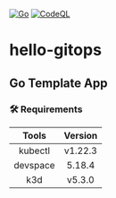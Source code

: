 [![Go](https://github.com/diegoluisi/hello-gitops/actions/workflows/docker-image.yml/badge.svg)](https://github.com/diegoluisi/hello-gitops/actions/workflows/docker-image.yml)
[![CodeQL](https://github.com/diegoluisi/hello-gitops/actions/workflows/codeql.yml/badge.svg)](https://github.com/diegoluisi/hello-gitops/actions/workflows/codeql.yml)

# **hello-gitops**

## **Go Template App**


### 🛠️ **Requirements**

|  Tools   | Version |
| :------: | :-----: |
| kubectl  | v1.22.3 |
| devspace | 5.18.4  |
|   k3d    | v5.3.0  |
